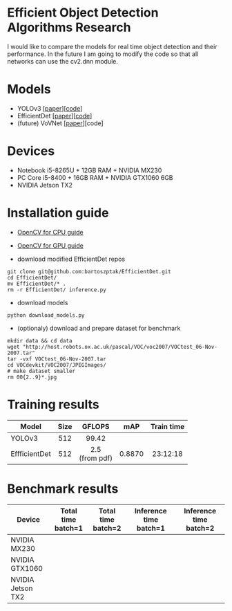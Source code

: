 # Efficient Object Detection Algorithms Research
I would like to compare the models for real time object detection and their performance.
In the future I am going to modify the code so that all networks can use the cv2.dnn module.

# Models
* YOLOv3 [[paper](https://arxiv.org/pdf/1804.02767.pdf)][[code](https://pjreddie.com/darknet/yolo/)]
* EfficientDet [[paper](https://arxiv.org/pdf/1911.09070.pdf)][[code](https://github.com/xuannianz/EfficientDet)]
* (future) VoVNet [[paper](https://arxiv.org/pdf/1904.09730v1.pdf)][code]

# Devices
* Notebook i5-8265U + 12GB RAM + NVIDIA MX230
* PC Core i5-8400 + 16GB RAM + NVIDIA GTX1060 6GB
* NVIDIA Jetson TX2

# Installation guide
* [OpenCV for CPU guide](https://github.com/bartoszptak/Efficient_Object_Detection_Algorithms_Research/blob/master/INSTALLATION_GUIDE.md#opencv-for-cpu-guide)
* [OpenCV for GPU guide](https://github.com/bartoszptak/Efficient_Object_Detection_Algorithms_Research/blob/master/INSTALLATION_GUIDE.md#opencv-for-gpu-guide)

* download modified EfficientDet repos
```
git clone git@github.com:bartoszptak/EfficientDet.git
cd EfficientDet/
mv EfficientDet/* .
rm -r EfficientDet/ inference.py
```

* download models
```
python download_models.py
```

* (optionaly) download and prepare dataset for benchmark
```
mkdir data && cd data
wget "http://host.robots.ox.ac.uk/pascal/VOC/voc2007/VOCtest_06-Nov-2007.tar"
tar -vxf VOCtest_06-Nov-2007.tar
cd VOCdevkit/VOC2007/JPEGImages/
# make dataset smaller
rm 00{2..9}*.jpg

```

# Training results
| Model         | Size |    GFLOPS    | mAP | Train time |
|---------------|:----:|:------------:|:---:|:--------:|
| YOLOv3        |  512 |     99.42    |     |             |
| EffficientDet |  512 | 2.5<br>(from pdf) |  0.8870   |  23:12:18  |

# Benchmark results
| Device | Total time<br>batch=1 | Total time<br>batch=2 | Inference time<br>batch=1 | Inference time<br>batch=2 |
|----------------------|:---------------------:|:---------------------:|:-------------------------:|:-------------------------:|
| NVIDIA<br>MX230 |  |  |  |  |
| NVIDIA<br>GTX1060 |  |  |  |  |
| NVIDIA<br>Jetson TX2 |  |  |  |  |
